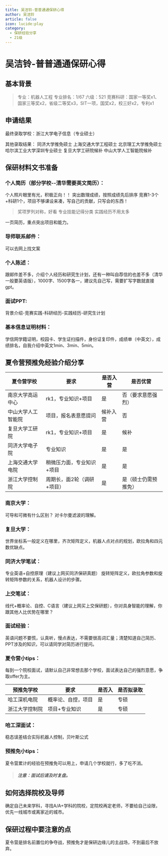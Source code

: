 ```yaml
---
title: 吴洁铃-普普通通保研心得
author: 吴洁铃
article: false
icon: lucide:play
category:
  - 保研经验分享
  - 21级
---
```


# 吴洁铃-普普通通保研心得

## 基本背景

> 专业：机器人工程
> 专业排名：1/67
> 六级：521
> 竞赛科研：国家一等奖x1、国家三等奖x2，省级二等奖x3，SIT一项，国奖x2，校三好x2，专利x1

## 申请结果

最终录取学校：浙江大学电子信息（专业硕士）

其他录取结果：
同济大学推免硕士
上海交通大学工程硕士
北京理工大学推免硕士
哈尔滨工业大学深圳专业硕士
复旦大学工研院候补
中山大学人工智能院候补

## 保研材料文书准备

### 个人简历（部分学校--清华需要英文简历）：

个人照片眼里有光，积极正向！！
突出数理成绩，按照成绩先后排序
竞赛1-3个+科研1个，项目不够课设来凑，写自己的贡献，只写会的东西！

>奖项罗列对称，好看
>专业技能记得分类
>实践经历不用太多

一页简历，重点突出项目和能力。

### 导师联系邮件：

可以去网上找文案

### 个人陈述：

跟邮件差不多，介绍个人经历和研究生计划，还有一种叫自荐信的也差不多（清华一般要英语版），1000字、1500字各一，建议先自己写，需要扩写字数就直接gpt。

### 面试PPT:

背景介绍-竞赛实践-科研经历-实践经历-研究生计划

### 基本信息证明材料：

学信网学籍证明，校园卡、学生证扫描件，身份证复印件，成绩单（中英文），成绩排名，自我介绍中英文1min、3min、5min。


## 夏令营预推免经验介绍分享

| 夏令营学校|要求|是否入营|是否优营|
| --------------|------------------|--------| ---------------|
|南京大学高运中心|rk1，专业知识+项目|是|否（要求意愿强烈）|
|中山大学人工智能院|项目，报名表意愿提问|候补入营|否|
|复旦大学工研院|rk1，专业知识+项目|是|候补|
|同济大学电子院|专业知识|是|是|
|上海交通大学电院|稍微压力面，专业知识+项目|是|是|
|浙江大学控制院|周期长，面2轮（调研+项目）|是|是（硕士仍需预推免）|

### 南京大学：

可导和可微有什么区别？
对卡尔曼滤波的理解。

### 复旦大学：

世界坐标系一般定义在哪里，齐次矩阵定义，机器人点对点的规划，欧拉角和四元数优缺点。

### 同济大学笔试：

专业英语+自控原理（建议上网买同济保研真题）
旋转矩阵定义，欧拉角参数和旋转矩阵参数的关系，机器人设计的步骤。

### 上交笔试：

线代+概率论、自控、C语言（建议上网买上交保研题），你对具身智能的理解，你跟其他人比优势在哪里？

### 面试经验：

英语问题不要慌，认真听，慢点表达，不需要很高词汇量；清楚知道自己简历、PPT涉及的知识，可以请同学对简历进行提问。

### 夏令营小tips：

每到一个院校面试，请默认自己非常想去那个学校，面试表达自己的强烈意愿，争取offer为主。

|预推免学校|要求|是否入|是否拟录取|
|---------|-----------|----|-----|
|哈工深机电院|概率论、自控，项目|是|专硕|
|浙江大学控制院|项目+专业知识|是|专硕|

### 哈工深面试：

稳态误差结合实际机器人控制，贝叶斯公式

### 预推免小tips：

夏令营累计的经验在预推免可以用上，申请几个学校就行，多了吃不消。

> ##### 注意：面试后请及时复盘。

## 如何选择院校及导师

确定自己未来学科，寻找A/A+学科的院校，定院校再定老师，不要给自己设限，优先一线城市或离家近的城市。

## 保研过程中要注意的点

夏令营是排名前置位的争夺战，预推免才是保研边缘儿的主战场，不到最后不放弃。

